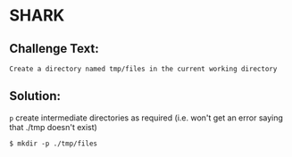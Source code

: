 # SHARK

## Challenge Text:

```
Create a directory named tmp/files in the current working directory
```
## Solution:

`p` create intermediate directories as required (i.e. won't get an error saying that ./tmp doesn't exist)

```
$ mkdir -p ./tmp/files
```